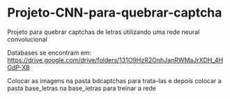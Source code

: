 # Projeto-CNN-para-quebrar-captcha
Projeto para quebrar captchas de letras utilizando uma rede neural convolucional

Databases se encontram em: https://drive.google.com/drive/folders/131O9HzR2OnhJanRWMaJrXDH_4HGdP-X8

Colocar as imagens na pasta bdcaptchas para trata-las e depois colocar a pasta base_letras na base_letras para treinar a rede
